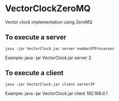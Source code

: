 VectorClockZeroMQ
=================

Vector clock implementation using ZeroMQ

To execute a server
-------

	java -jar VectorClock.jar server numberOfProcesses
	
Example:
	java -jar VectorClock.jar server 3
	
	
To execute a client
-------

	java -jar VectorClock.jar client serverIP
	
Example:
	java -jar VectorClock.jar client 192.168.0.1

